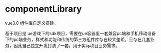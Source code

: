 # componentLibrary

vue3.0 组件库自定义搭建。

基于项目是 ue游戏下的sdk项目，需要在ue容器里一套兼容pc端和手机移动设备下的pc端业务，样式和功能和传统的第三方组件库存在较大差距，且存在几套业务，因此自己独立开发封装了一套，用于实际项目业务需求。
